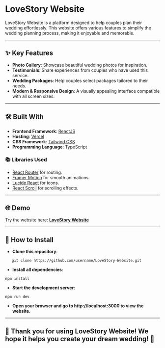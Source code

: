 # LoveStory Website

LoveStory Website is a platform designed to help couples plan their wedding effortlessly. This website offers various features to simplify the wedding planning process, making it enjoyable and memorable.

---

## ✨ Key Features

- **Photo Gallery**: Showcase beautiful wedding photos for inspiration.  
- **Testimonials**: Share experiences from couples who have used this service.  
- **Wedding Packages**: Help couples select packages tailored to their needs.  
- **Modern & Responsive Design**: A visually appealing interface compatible with all screen sizes.  

---

## 🛠️ Built With

- **Frontend Framework**: [ReactJS](https://reactjs.org/)  
- **Hosting**: [Vercel](https://vercel.com/)  
- **CSS Framework**: [Tailwind CSS](https://tailwindcss.com/)  
- **Programming Language**: TypeScript  

### 📚 Libraries Used

- [React Router](https://reactrouter.com/) for routing.  
- [Framer Motion](https://www.framer.com/motion/) for smooth animations.  
- [Lucide React](https://lucide.dev/) for icons.  
- [React Scroll](https://github.com/fisshy/react-scroll) for scrolling effects.  

---

## 🌐 Demo

Try the website here: **[LoveStory Website](https://lovestory-website-eosin.vercel.app/)**  

---

## 🚀 How to Install

- **Clone this repository**:
```
   git clone https://github.com/username/LoveStory-Website.git
```
- **Install all dependencies**:
```
npm install
```
- **Start the development server**:
```
npm run dev
```
- **Open your browser and go to http://localhost:3000 to view the website.**

---

## 💖 Thank you for using LoveStory Website! We hope it helps you create your dream wedding! 🎊
